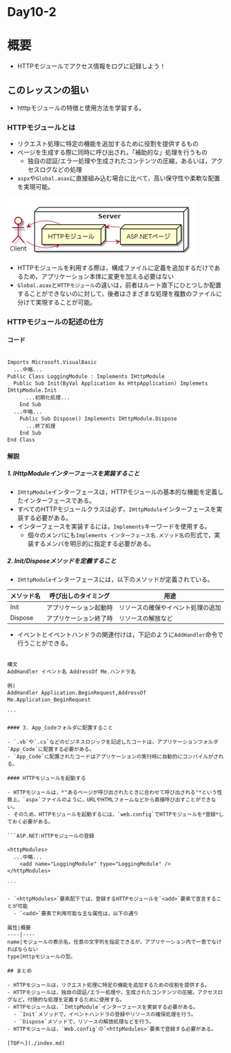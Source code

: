 Day10-2
===

# 概要

- HTTPモジュールでアクセス情報をログに記録しよう！

## このレッスンの狙い

- htttpモジュールの特徴と使用方法を学習する。

### HTTPモジュールとは

- リクエスト処理に特定の機能を追加するために役割を提供するもの
- ページを生成する際に同時に呼び出され，「補助的な」処理を行うもの
  - 独自の認証/エラー処理や生成されたコンテンツの圧縮，あるいは，アクセスログなどの処理
- `aspx`や`Global.asax`に直接組み込む場合に比べて，高い保守性や柔軟な配置を実現可能。

![HTTPモジュールの位置づけ](./img/Day10/HttpModule.png)

- HTTPモジュールを利用する際は，構成ファイルに定義を追加するだけであるため，アプリケーション本体に変更を加える必要はない
- `Global.asax`と`HTTPモジュール`の違いは，前者はルート直下にひとつしか配置することができないのに対して，後者はさまざまな処理を複数のファイルに分けて実現することが可能。

### HTTPモジュールの記述の仕方

#### コード

```VB.NET:コード

Imports Microsoft.VisualBasic
  ...中略...
Public Class LoggingModule : Implements IHttpModule
  Public Sub Init(ByVal Application As HttpApplication) Implemets IHttpModule.Init
	  ...初期化処理...
	End Sub
  ...中略...
	Public Sub Dispose() Implements IHttpModule.Dispose
	  ...終了処理
	End Sub
End Class

```

#### 解説

##### 1. IHttpModuleインターフェースを実装すること

- `IHttpModule`インターフェースは，HTTPモジュールの基本的な機能を定義したインターフェースである。
- すべてのHTTPモジュールクラスは必ず，`IHttpModule`インターフェースを実装する必要がある。
- インターフェースを実装するには，`Implements`キーワードを使用する。
  - 個々のメンバにも`Implements インターフェース名.メソッド名`の形式で，実装するメンバを明示的に指定する必要がある。

##### 2. Init/Disposeメソッドを定義すること

- `IHttpModule`インターフェースには，以下のメソッドが定義されている。

メソッド名|呼び出しのタイミング|用途
----------|--------------------|----
Init|アプリケーション起動時|リソースの確保やイベント処理の追加
Dispose|アプリケーション終了時|リソースの解放など

- イベントとイベントハンドラの関連付けは，下記のように`AddHandler`命令で行うことができる。

````VB.NET:AddHandler命令の構文と例

構文
AddHandler イベント名 AddressOf Me.ハンドラ名

例)
AddHandler Application.BeginRequest,AddressOf Me.Application_BeginRequest

```

#### 3. App_Codeフォルダに配置すること

- `.vb`や`.cs`などのビジネスロジックを記述したコードは，アプリケーションフォルダ`App_Code`に配置する必要がある。
- `App_Code`に配置されたコードはアプリケーションの実行時に自動的にコンパイルがされる。

#### HTTPモジュールを起動する

- HTTPモジュールは，*"あるページが呼び出されたときに合わせて呼び出される"*という性質上，`aspx`ファイルのように，URLやHTMLフォームなどから直接呼び出すことができない。
- そのため，HTTPモジュールを起動するには，`web.config`でHTTPモジュールを*登録*しておく必要がある。

```ASP.NET:HTTPモジュールの登録

<httpModules>
  ...中略...
	<add name="LoggingModule" type="LoggingModule" />
</httpModules>

```

- `<httpModules>`要素配下では，登録するHTTPモジュールを`<add>`要素で宣言することが可能
  - `<add>`要素で利用可能な主な属性は，以下の通り

属性|概要
----|----
name|モジュールの表示名，任意の文字列を指定できるが，アプリケーション内で一意でなければならない
type|Httpモジュールの型。

## まとめ

- HTTPモジュールは，リクエスト処理に特定の機能を追加するための役割を提供する。
- HTTPモジュールは，独自の認証/エラー処理や，生成されたコンテンツの圧縮，アクセスログなど，付随的な処理を定義するために使用する。
- HTTPモジュールは，`IHttpModule`インターフェースを実装する必要がある。
  - `Init`メソッドで，イベントハンドラの登録やリソースの確保処理を行う。
  - `Dispose`メソッドで，リソースの解放処理などを行う。
- HTTPモジュールは，`Web.config`の`<httpModules>`要素で登録する必要がある。

[TOPへ](./index.md)  
